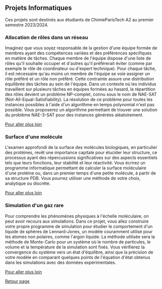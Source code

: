 ## Projets Informatiques

Ces projets sont destinés aux étudiants de ChimieParisTech A2 au premier semestre 2023/2024.

### Allocation de rôles dans un réseau

Imaginez que vous soyez responsable de la gestion d'une équipe formée de membres ayant des compétences variées et des préférences spécifiques en matière de tâches. Chaque membre de l'équipe dispose d'une liste de rôles qu'il souhaite occuper et d'autres qu'il préférerait éviter (comme par exemple le rôle de coordinateur ou d'expert technique). Pour chaque tâche, il est nécessaire qu'au moins un membre de l'équipe se voie assigner un rôle préféré et un rôle non préféré. Cette contrainte assure une distribution équilibrée des tâches au sein de l'équipe. Dans un contexte où les individus travaillent sur plusieurs tâches en équipes formées au hasard, la répartition des rôles devient un problème NP-complet, connu sous le nom de NAE-SAT (Not-All-Equal-Satisfiability). La résolution de ce problème pour toutes les instances possibles à l'aide d'un algorithme en temps polynomial n'est pas possible. Vous proposerez un algorithme permettant de trouver une solution du problème NAE-3-SAT pour des instances générées aléatoirement.

[Pour aller plus loin](./allocation_roles_reseau.md)

### Surface d'une molécule

L'examen approfondi de la surface des molécules biologiques, en particulier des protéines, revêt une importance capitale pour élucider leur structure, ce processus ayant des répercussions significatives sur des aspects essentiels tels que leurs fonctions, leur stabilité et leur réactivité. Vous écrirez un programme informatique permettant de calculer la surface moléculaire d'une protéine ou, dans un premier temps d'une petite molécule, à partir de sa structure PDB. Vous pourrez utiliser une méthode de votre choix, analytique ou discrète.

[Pour aller plus loin](./surface_molecule.md)

### Simulation d'un gaz rare

Pour comprendre les phénomènes physiques à l'échelle moléculaire, on peut avoir recours aux simulations. Dans ce projet, vous allez construire votre propre programme de simulation pour étudier le comportement d'un liquide de sphères de Lennard-Jones, un modèle couramment utilisé pour les atomes non polaires, comme l'argon liquide. La méthode utilisée sera la méthode de Monte-Carlo pour un système où le nombre de particules, le volume et la température de la simulation sont fixés. Vous vérifierez la convergence du système vers un état d'équilibre, ainsi que la précision de votre modèle en comparant quelques points de l'équation d'état obtenus dans les simulations avec des données expérimentales.

[Pour aller plus loin](./simulation_gaz.md)

[Retour page](../README.md)